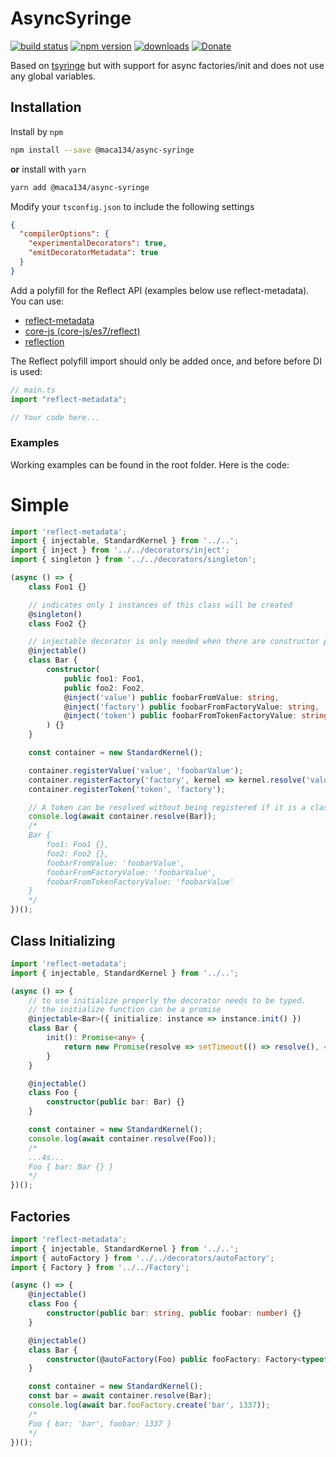 # AsyncSyringe
[![build status](https://img.shields.io/travis/maca134/async-syringe)](https://travis-ci.org/maca134/async-syringe)
[![npm version](https://badge.fury.io/js/%40maca134%2Fasync-syringe.svg)](https://badge.fury.io/js/%40maca134%2Fasync-syringe)
[![downloads](https://img.shields.io/npm/dm/@maca134/async-syringe)](https://www.npmjs.com/package/@maca134/async-syringe)
[![Donate](https://img.shields.io/badge/Donate-PayPal-green.svg)](https://www.paypal.me/maca134)

Based on [tsyringe](https://github.com/microsoft/tsyringe) but with support for async factories/init and does not use any global variables.

## Installation

Install by `npm`

```sh
npm install --save @maca134/async-syringe
```

**or** install with `yarn`

```sh
yarn add @maca134/async-syringe
```

Modify your `tsconfig.json` to include the following settings

```json
{
  "compilerOptions": {
    "experimentalDecorators": true,
    "emitDecoratorMetadata": true
  }
}
```

Add a polyfill for the Reflect API (examples below use reflect-metadata). You can use:

- [reflect-metadata](https://www.npmjs.com/package/reflect-metadata)
- [core-js (core-js/es7/reflect)](https://www.npmjs.com/package/core-js)
- [reflection](https://www.npmjs.com/package/@abraham/reflection)

The Reflect polyfill import should only be added once, and before before DI is used:

```typescript
// main.ts
import "reflect-metadata";

// Your code here...
```

### Examples

Working examples can be found in the root folder. Here is the code:

# Simple
```typescript
import 'reflect-metadata';
import { injectable, StandardKernel } from '../..';
import { inject } from '../../decorators/inject';
import { singleton } from '../../decorators/singleton';

(async () => {
	class Foo1 {}

	// indicates only 1 instances of this class will be created
	@singleton()
	class Foo2 {}

	// injectable decorator is only needed when there are constructor parameters
	@injectable()
	class Bar {
		constructor(
			public foo1: Foo1,
			public foo2: Foo2,
			@inject('value') public foobarFromValue: string,
			@inject('factory') public foobarFromFactoryValue: string,
			@inject('token') public foobarFromTokenFactoryValue: string
		) {}
	}

	const container = new StandardKernel();

	container.registerValue('value', 'foobarValue');
	container.registerFactory('factory', kernel => kernel.resolve('value'));
	container.registerToken('token', 'factory');

	// A token can be resolved without being registered if it is a class constructor
	console.log(await container.resolve(Bar));
	/*
	Bar {
		foo1: Foo1 {},
		foo2: Foo2 {},
		foobarFromValue: 'foobarValue',
		foobarFromFactoryValue: 'foobarValue',
		foobarFromTokenFactoryValue: 'foobarValue'
	}
	*/
})();
```

## Class Initializing
```typescript
import 'reflect-metadata';
import { injectable, StandardKernel } from '../..';

(async () => {
	// to use initialize properly the decorator needs to be typed.
	// the initialize function can be a promise
	@injectable<Bar>({ initialize: instance => instance.init() })
	class Bar {
		init(): Promise<any> {
			return new Promise(resolve => setTimeout(() => resolve(), 4000));
		}
	}

	@injectable()
	class Foo {
		constructor(public bar: Bar) {}
	}

	const container = new StandardKernel();
	console.log(await container.resolve(Foo));
	/*
	...4s...
	Foo { bar: Bar {} }
	*/
})();

```

## Factories
```typescript
import 'reflect-metadata';
import { injectable, StandardKernel } from '../..';
import { autoFactory } from '../../decorators/autoFactory';
import { Factory } from '../../Factory';

(async () => {
	@injectable()
	class Foo {
		constructor(public bar: string, public foobar: number) {}
	}

	@injectable()
	class Bar {
		constructor(@autoFactory(Foo) public fooFactory: Factory<typeof Foo>) {}
	}

	const container = new StandardKernel();
	const bar = await container.resolve(Bar);
	console.log(await bar.fooFactory.create('bar', 1337));
	/*
	Foo { bar: 'bar', foobar: 1337 }
	*/
})();

```
